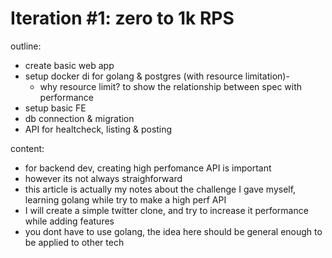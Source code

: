 # Iteration #1: zero to 1k RPS
outline:
- create basic web app
- setup docker di for golang & postgres (with resource limitation)-
  - why resource limit? to show the relationship between spec with performance
- setup basic FE
- db connection & migration
- API for healtcheck, listing & posting

content:
- for backend dev, creating high perfomance API is important
- however its not always straighforward
- this article is actually my notes about the challenge I gave myself, learning golang while try to make a high perf API
- I will create a simple twitter clone, and try to increase it performance while adding features
- you dont have to use golang, the idea here should be general enough to be applied to other tech


